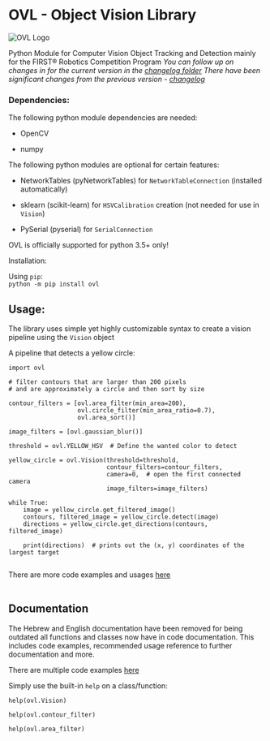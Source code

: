 # OVL - Object Vision Library
 ![OVL Logo](https://user-images.githubusercontent.com/45563197/76566629-d4301300-64b5-11ea-9868-40ecde73dcaa.png)

Python Module for Computer Vision Object Tracking and Detection mainly for the FIRST® Robotics Competition Program
*You can follow up on changes in for the current version in the [changelog folder](https://github.com/1937Elysium/Ovl-Python/tree/master/changelogs)*
*There have been significant changes from the previous version - [changelog](https://github.com/1937Elysium/Ovl-Python/tree/master/changelogs/2020.1.5)*

### Dependencies:

The following python module dependencies are needed:

 - OpenCV 
  
 - numpy
  
The following python modules are optional for certain features:


 - NetworkTables (pyNetworkTables) for `NetworkTableConnection` (installed automatically)
 
 - sklearn (scikit-learn) for `HSVCalibration` creation (not needed for use in `Vision`)

 - PySerial (pyserial) for `SerialConnection`

OVL is officially supported for python 3.5+ only!

Installation:

Using `pip`:
<br>
  `python -m pip install ovl`

## Usage:

The library uses simple yet highly customizable syntax to create
 a vision pipeline using the `Vision` object


A pipeline that detects a yellow circle:
```
import ovl

# filter contours that are larger than 200 pixels
# and are approximately a circle and then sort by size

contour_filters = [ovl.area_filter(min_area=200),
                   ovl.circle_filter(min_area_ratio=0.7),
                   ovl.area_sort()]

image_filters = [ovl.gaussian_blur()]

threshold = ovl.YELLOW_HSV  # Define the wanted color to detect 

yellow_circle = ovl.Vision(threshold=threshold,
                           contour_filters=contour_filters,
                           camera=0,  # open the first connected camera
                           image_filters=image_filters)

while True:
    image = yellow_circle.get_filtered_image()
    contours, filtered_image = yellow_circle.detect(image)
    directions = yellow_circle.get_directions(contours, filtered_image)

    print(directions)  # prints out the (x, y) coordinates of the largest target


```
There are more code examples and usages [here](https://github.com/1937Elysium/Ovl-Python/tree/master/code%20examples)
<br>
<br>

## Documentation
The Hebrew and English documentation have been removed for being outdated all functions
and classes now have in code documentation.
This includes code examples, recommended usage reference to further
documentation and more.

There are multiple code examples [here](https://github.com/1937Elysium/Ovl-Python/tree/master/code%20examples)

Simply use the built-in `help` on a class/function:
```
help(ovl.Vision)

help(ovl.contour_filter)

help(ovl.area_filter)
```

<br>
<br>

